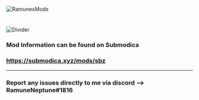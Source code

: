![RamunesMods](https://i.imgur.com/Lo20FOZ.png)
#
![Divider](https://i.imgur.com/BJctAJs.png)
### Mod Information can be found on Submodica
### https://submodica.xyz/mods/sbz
---
### Report any issues directly to me via discord -->  **RamuneNeptune#1816**

